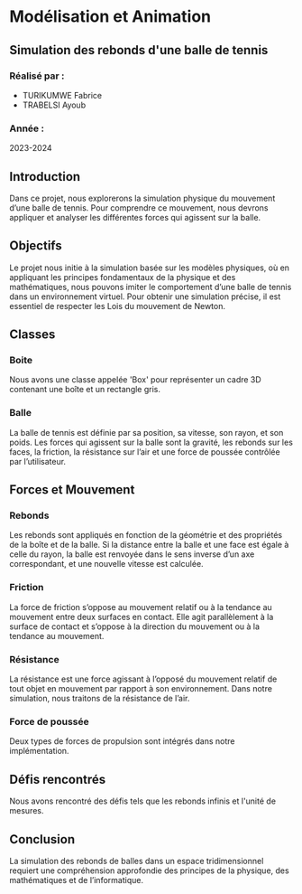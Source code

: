 # Modélisation et Animation
## Simulation des rebonds d'une balle de tennis

### Réalisé par :
- TURIKUMWE Fabrice
- TRABELSI Ayoub

### Année :
2023-2024


## Introduction
Dans ce projet, nous explorerons la simulation physique du mouvement d’une balle de tennis. Pour comprendre ce mouvement, nous devrons appliquer et analyser les différentes forces qui agissent sur la balle.

## Objectifs
Le projet nous initie à la simulation basée sur les modèles physiques, où en appliquant les principes fondamentaux de la physique et des mathématiques, nous pouvons imiter le comportement d’une balle de tennis dans un environnement virtuel. Pour obtenir une simulation précise, il est essentiel de respecter les Lois du mouvement de Newton.

## Classes
### Boite
Nous avons une classe appelée 'Box' pour représenter un cadre 3D contenant une boîte et un rectangle gris.

### Balle
La balle de tennis est définie par sa position, sa vitesse, son rayon, et son poids. Les forces qui agissent sur la balle sont la gravité, les rebonds sur les faces, la friction, la résistance sur l’air et une force de poussée contrôlée par l’utilisateur.

## Forces et Mouvement
### Rebonds
Les rebonds sont appliqués en fonction de la géométrie et des propriétés de la boîte et de la balle. Si la distance entre la balle et une face est égale à celle du rayon, la balle est renvoyée dans le sens inverse d’un axe correspondant, et une nouvelle vitesse est calculée.

### Friction
La force de friction s’oppose au mouvement relatif ou à la tendance au mouvement entre deux surfaces en contact. Elle agit parallèlement à la surface de contact et s’oppose à la direction du mouvement ou à la tendance au mouvement.

### Résistance
La résistance est une force agissant à l’opposé du mouvement relatif de tout objet en mouvement par rapport à son environnement. Dans notre simulation, nous traitons de la résistance de l’air.

### Force de poussée
Deux types de forces de propulsion sont intégrés dans notre implémentation.

## Défis rencontrés
Nous avons rencontré des défis tels que les rebonds infinis et l'unité de mesures.

## Conclusion
La simulation des rebonds de balles dans un espace tridimensionnel requiert une compréhension approfondie des principes de la physique, des mathématiques et de l’informatique.


